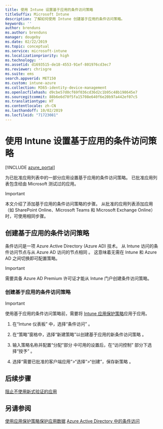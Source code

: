 ```yaml
---
title: 使用 Intune 设置基于应用的条件访问策略
titleSuffix: Microsoft Intune
description: 了解如何使用 Intune 创建基于应用的条件访问策略。
keywords: ''
author: brenduns
ms.author: brenduns
manager: dougeby
ms.date: 02/22/2019
ms.topic: conceptual
ms.service: microsoft-intune
ms.localizationpriority: high
ms.technology: ''
ms.assetid: d1693515-de18-4553-91ef-801976cd3ec7
ms.reviewer: chrisgre
ms.suite: ems
search.appverid: MET150
ms.custom: intune-azure
ms.collection: M365-identity-device-management
ms.openlocfilehash: d9cbe57d0cf69f036cd36d2c1b95c48b198645e7
ms.sourcegitcommit: 88b6e6d70f5fa15708e640f6e20b97a442ef07c5
ms.translationtype: HT
ms.contentlocale: zh-CN
ms.lasthandoff: 10/02/2019
ms.locfileid: "71723081"
---
```

# <a name="set-up-app-based-conditional-access-policies-with-intune"></a>使用 Intune 设置基于应用的条件访问策略

[!INCLUDE [azure_portal](../includes/azure_portal.md)]

为已批准应用列表中的一部分应用设置基于应用的条件访问策略。 已批准应用列表包含经由 Microsoft 测试过的应用。

> [!IMPORTANT]
> 本文介绍了添加基于应用的条件访问策略的步骤。 从批准的应用列表添加应用（如 SharePoint Online、Microsoft Teams 和 Microsoft Exchange Online）时，可使用相同步骤。

## <a name="create-app-based-conditional-access-policies"></a>创建基于应用的条件访问策略
条件访问是一项 Azure Active Directory (Azure AD) 技术。 从 Intune 访问的条件访问节点与从 Azure AD 访问的节点相同   。 这意味着无需在 Intune 和 Azure AD 之间切换即可配置策略。

> [!IMPORTANT]
> 需要具备 Azure AD Premium 许可证才能从 Intune 门户创建条件访问策略。

### <a name="to-create-an-app-based-conditional-access-policy"></a>创建基于应用的条件访问策略

> [!IMPORTANT]
> 使用基于应用的条件访问策略前，需要将 [Intune 应用保护策略](../apps/app-protection-policies.md)应用于应用。

1. 在“Intune 仪表板”  中，选择“条件访问”  。

2. 在“策略”窗格中，选择“新建策略”以创建基于应用的新条件访问策略   。

4. 输入策略名称并配置“分配”部分  中可用的设置后，在“访问控制”  部分下选择“授予”  。

5. 选择“需要已批准的客户端应用”>“选择”>“创建”，保存新策略    。

## <a name="next-steps"></a>后续步骤
[阻止不使用新式验证的应用](app-modern-authentication-block.md)

## <a name="see-also"></a>另请参阅

[使用应用保护策略保护应用数据](../apps/app-protection-policies.md)
[Azure Active Directory 中的条件访问](https://docs.microsoft.com/azure/active-directory/active-directory-conditional-access)
